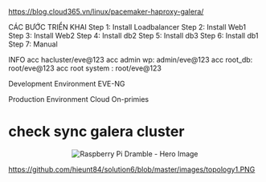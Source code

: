 https://blog.cloud365.vn/linux/pacemaker-haproxy-galera/

CÁC BƯỚC TRIỂN KHAI
Step 1: Install Loadbalancer
Step 2: Install Web1
Step 3: Install Web2
Step 4: Install db2
Step 5: Install db3
Step 6: Install db1
Step 7: Manual

INFO
acc hacluster/eve@123
acc admin wp: admin/eve@123
acc root_db: root/eve@123
acc root system : root/eve@123

Development Environment
  EVE-NG

Production Environment
Cloud
On-primies

# check sync galera cluster

<p align="center"><img src="https://raw.githubusercontent.com/geerlingguy/raspberry-pi-dramble/master/images/raspberry-pi-dramble-hero-2019.jpg" alt="Raspberry Pi Dramble - Hero Image" /></p>

https://github.com/hieunt84/solution6/blob/master/images/topology1.PNG
